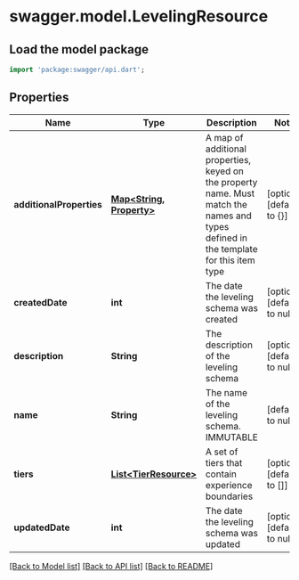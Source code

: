 # swagger.model.LevelingResource

## Load the model package
```dart
import 'package:swagger/api.dart';
```

## Properties
Name | Type | Description | Notes
------------ | ------------- | ------------- | -------------
**additionalProperties** | [**Map&lt;String, Property&gt;**](Property.md) | A map of additional properties, keyed on the property name.  Must match the names and types defined in the template for this item type | [optional] [default to {}]
**createdDate** | **int** | The date the leveling schema was created | [optional] [default to null]
**description** | **String** | The description of the leveling schema | [optional] [default to null]
**name** | **String** | The name of the leveling schema.  IMMUTABLE | [default to null]
**tiers** | [**List&lt;TierResource&gt;**](TierResource.md) | A set of tiers that contain experience boundaries | [optional] [default to []]
**updatedDate** | **int** | The date the leveling schema was updated | [optional] [default to null]

[[Back to Model list]](../README.md#documentation-for-models) [[Back to API list]](../README.md#documentation-for-api-endpoints) [[Back to README]](../README.md)



